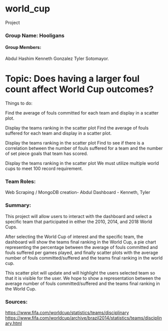 # world_cup
Project

### Group Name: Hooligans

#### Group Members: 

Abdul Hashim
Kenneth Gonzalez
Tyler Sotomayor.

# Topic: Does having a larger foul count affect World Cup outcomes? 

Things to do: 

Find the average of fouls committed for each team and display in a scatter plot.

Display the teams ranking in the scatter plot
Find the average of fouls suffered for each team and display in a scatter plot. 

Display the teams ranking in the scatter plot
Find to see if there is a correlation between the number of fouls suffered for a team and the number of set piece goals that team has scored.

Display the teams ranking in the scatter plot
We must utilize multiple world cups to meet 100 record requirement. 

### Team Roles: 

Web Scraping / MongoDB creation- Abdul 
Dashboard - Kenneth, Tyler

### Summary:

This project will allow users to interact with the dashboard and select a specific team that participated in either the 2010, 2014, and 2018 World Cups. 

After selecting the World Cup of interest and the specific team, the dashboard will show the teams final ranking in the World Cup, a pie chart representing the percentage between the average of fouls committed and fouls suffered per games played, and finally scatter plots with the average number of fouls committed/suffered and the teams final ranking in the world cup. 

This scatter plot will update and will highlight the users selected team so that it is visible for the user. We hope to show a representation between the average number of fouls committed/suffered and the teams final ranking in the World Cup. 

### Sources: 
https://www.fifa.com/worldcup/statistics/teams/disciplinary
https://www.fifa.com/worldcup/archive/brazil2014/statistics/teams/disciplinary.html
